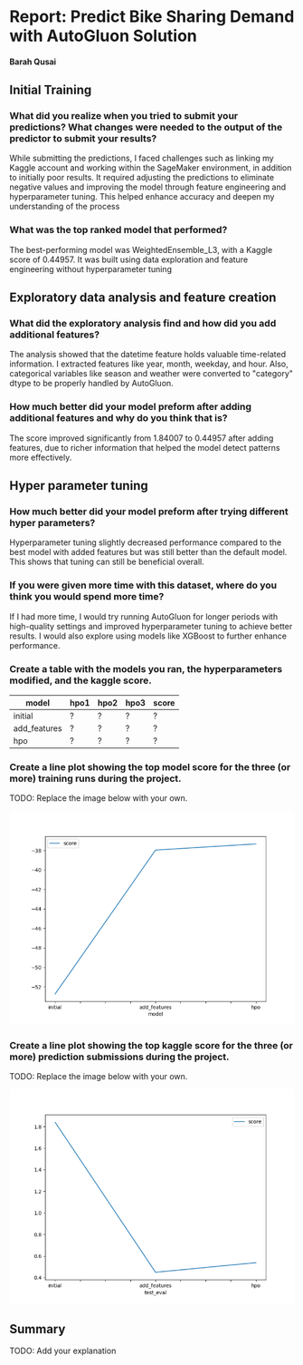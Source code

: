 # Report: Predict Bike Sharing Demand with AutoGluon Solution
#### Barah Qusai 

## Initial Training
### What did you realize when you tried to submit your predictions? What changes were needed to the output of the predictor to submit your results?

While submitting the predictions, I faced challenges such as linking my Kaggle account and working within the SageMaker environment, in addition to initially poor results. It required adjusting the predictions to eliminate negative values and improving the model through feature engineering and hyperparameter tuning. This helped enhance accuracy and deepen my understanding of the process



### What was the top ranked model that performed?

The best-performing model was WeightedEnsemble_L3, with a Kaggle score of 0.44957. It was built using data exploration and feature engineering without hyperparameter tuning


## Exploratory data analysis and feature creation
### What did the exploratory analysis find and how did you add additional features?
The analysis showed that the datetime feature holds valuable time-related information. I extracted features like year, month, weekday, and hour. Also, categorical variables like season and weather were converted to "category" dtype to be properly handled by AutoGluon.

### How much better did your model preform after adding additional features and why do you think that is?
The score improved significantly from 1.84007 to 0.44957 after adding features, due to richer information that helped the model detect patterns more effectively.

## Hyper parameter tuning
### How much better did your model preform after trying different hyper parameters?
Hyperparameter tuning slightly decreased performance compared to the best model with added features but was still better than the default model. This shows that tuning can still be beneficial overall.

### If you were given more time with this dataset, where do you think you would spend more time?
If I had more time, I would try running AutoGluon for longer periods with high-quality settings and improved hyperparameter tuning to achieve better results. I would also explore using models like XGBoost to further enhance performance.

### Create a table with the models you ran, the hyperparameters modified, and the kaggle score.
|model|hpo1|hpo2|hpo3|score|
|--|--|--|--|--|
|initial|?|?|?|?|
|add_features|?|?|?|?|
|hpo|?|?|?|?|

### Create a line plot showing the top model score for the three (or more) training runs during the project.

TODO: Replace the image below with your own.

![model_train_score.png](model_train_score.png)

### Create a line plot showing the top kaggle score for the three (or more) prediction submissions during the project.

TODO: Replace the image below with your own.

![model_test_score.png](model_test_score.png)

## Summary
TODO: Add your explanation
